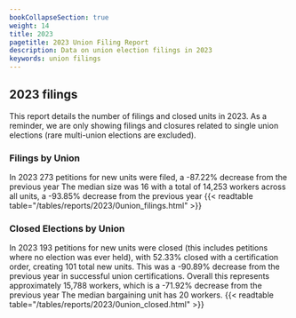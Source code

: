 ```yaml
---
bookCollapseSection: true
weight: 14
title: 2023
pagetitle: 2023 Union Filing Report
description: Data on union election filings in 2023
keywords: union filings
---
```


## 2023 filings

This report details the number of filings and closed units in 2023. As a reminder, we are only showing filings and closures related to single union elections (rare multi-union elections are excluded).

### Filings by Union
In 2023 273 petitions for new units were filed, a -87.22% decrease from the previous year The median size was 16 with a total of 14,253 workers across all units, a -93.85% decrease from the previous year
{{< readtable table="/tables/reports/2023/0union_filings.html" >}}

### Closed Elections by Union
In 2023 193 petitions for new units were closed (this includes petitions where no election was ever held), with 52.33% closed with a certification order, creating 101 total new units. This was a -90.89% decrease from the previous year in successful union certifications. Overall this represents approximately 15,788 workers, which is a -71.92% decrease from the previous year The median bargaining unit has 20 workers.
{{< readtable table="/tables/reports/2023/0union_closed.html" >}}
